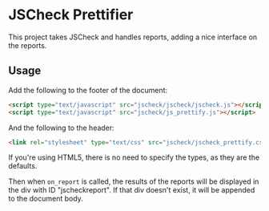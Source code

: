 # JSCheck Prettifier

This project takes JSCheck and handles reports, adding a nice interface on the reports.

## Usage

Add the following to the footer of the document:

```html
<script type="text/javascript" src="jscheck/jscheck/jscheck.js"></script>
<script type="text/javascript" src="jscheck/js_prettify.js"></script>
```

And the following to the header:

```html
<link rel="stylesheet" type="text/css" src="jscheck/jscheck_prettify.css" />
```

If you're using HTML5, there is no need to specify the types, as they are the defaults.

Then when `on_report` is called, the results of the reports will be displayed in the div with ID "jscheckreport". If that div doesn't exist, it will be appended to the document body.
